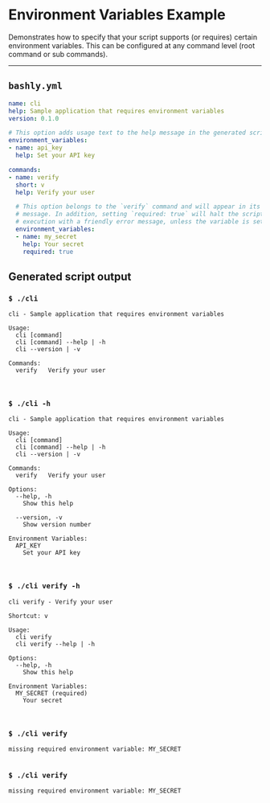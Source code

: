 # Environment Variables Example

Demonstrates how to specify that your script supports (or requires) certain environment variables. This can be configured at any command level (root command or sub commands).

-----

## `bashly.yml`

```yaml
name: cli
help: Sample application that requires environment variables
version: 0.1.0

# This option adds usage text to the help message in the generated script.
environment_variables:
- name: api_key
  help: Set your API key

commands:
- name: verify
  short: v
  help: Verify your user

  # This option belongs to the `verify` command and will appear in its help
  # message. In addition, setting `required: true` will halt the script's 
  # execution with a friendly error message, unless the variable is set.
  environment_variables:
  - name: my_secret
    help: Your secret
    required: true
```

## Generated script output

### `$ ./cli`

```shell
cli - Sample application that requires environment variables

Usage:
  cli [command]
  cli [command] --help | -h
  cli --version | -v

Commands:
  verify   Verify your user



```

### `$ ./cli -h`

```shell
cli - Sample application that requires environment variables

Usage:
  cli [command]
  cli [command] --help | -h
  cli --version | -v

Commands:
  verify   Verify your user

Options:
  --help, -h
    Show this help

  --version, -v
    Show version number

Environment Variables:
  API_KEY
    Set your API key



```

### `$ ./cli verify -h`

```shell
cli verify - Verify your user

Shortcut: v

Usage:
  cli verify
  cli verify --help | -h

Options:
  --help, -h
    Show this help

Environment Variables:
  MY_SECRET (required)
    Your secret



```

### `$ ./cli verify`

```shell
missing required environment variable: MY_SECRET


```

### `$ ./cli verify`

```shell
missing required environment variable: MY_SECRET


```



